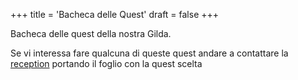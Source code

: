+++
title = 'Bacheca delle Quest'
draft = false
+++

Bacheca delle quest della nostra Gilda.

Se vi interessa fare qualcuna di queste quest andare a contattare la [reception](/titolo/receptionist/) portando il foglio con la quest scelta
